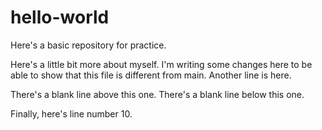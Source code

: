 # hello-world
Here's a basic repository for practice. 

Here's a little bit more about myself. I'm writing some changes here to be able to show that this file is different from main. 
Another line is here.

There's a blank line above this one. 
There's a blank line below this one.

Finally, here's line number 10.
